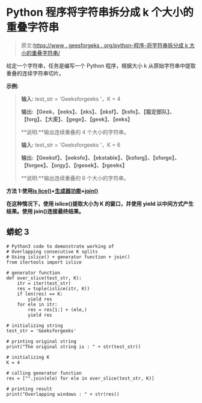 # Python 程序将字符串拆分成 k 个大小的重叠字符串

> 原文:[https://www . geesforgeks . org/python-程序-将字符串拆分成 k 大小的重叠字符串/](https://www.geeksforgeeks.org/python-program-to-split-string-into-k-sized-overlapping-strings/)

给定一个字符串，任务是编写一个 Python 程序，根据大小 k 从原始字符串中提取重叠的连续字符串切片。

**示例:**

> **输入:** test_str = 'Geeksforgeeks '，K = 4
> 
> **输出:【Geek，【eeks】、【eks】、【eksf】、【ksfo】、【稳定部队】、【forg】、【大麦】、【gege】、【geek】、【eeks】**
> 
> **说明:**输出连续重叠的 4 个大小的字符串。
> 
> **输入:** test_str = 'Geeksforgeeks '，K = 6
> 
> **输出:【Geeksf】、【eeksfo】、【ekstable】、【ksforg】、【sforge】、【forgee】、【orgy】、【rgeoek】、【rgeeks】**
> 
> **说明:**输出连续重叠的 6 个大小的字符串。

**方法 1:使用**[**is lice()**](https://www.geeksforgeeks.org/python-itertools-islice/)**+**[**生成器功能**](https://www.geeksforgeeks.org/generators-in-python/)**+**[**join()**](https://www.geeksforgeeks.org/join-function-python/)

**在这种情况下，使用 islice()提取大小为 K 的窗口，并使用 yield 以中间方式产生结果。使用 join()连接最终结果。**

## **蟒蛇 3**

```
# Python3 code to demonstrate working of
# Overlapping consecutive K splits
# Using islice() + generator function + join() 
from itertools import islice

# generator function 
def over_slice(test_str, K):
    itr = iter(test_str)
    res = tuple(islice(itr, K))
    if len(res) == K:
        yield res    
    for ele in itr:
        res = res[1:] + (ele,)
        yield res

# initializing string
test_str = 'Geeksforgeeks'

# printing original string
print("The original string is : " + str(test_str))

# initializing K 
K = 4

# calling generator function 
res = ["".join(ele) for ele in over_slice(test_str, K)]

# printing result
print("Overlapping windows : " + str(res))
```